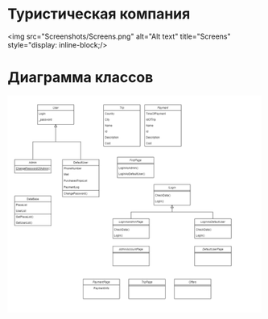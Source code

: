 # Туристическая компания
<img
  src="Screenshots/Screens.png"
  alt="Alt text"
  title="Screens"
  style="display: inline-block;/>
# Диаграмма классов

![Image alt](https://github.com/westcrime/travel-agency-app/raw/main/diagram/diagram.png)
